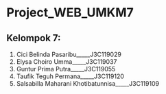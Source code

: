 <h1><b>Project_WEB_UMKM7</b></h1>

Kelompok 7:
---
<ol><li>Cici Belinda Pasaribu_____J3C119029</li><li>Elysa Choiro Umma_____J3C119037</li><li>Guntur Prima Putra_____J3C119055</li><li>Taufik Teguh Permana_____J3C119120</li><li>Salsabilla Maharani Khotibatunnisa_____J3C119109</li></ol>
